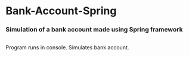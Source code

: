 # Bank-Account-Spring
### Simulation of a bank account made using Spring framework
##
Program runs in console. Simulates bank account.

